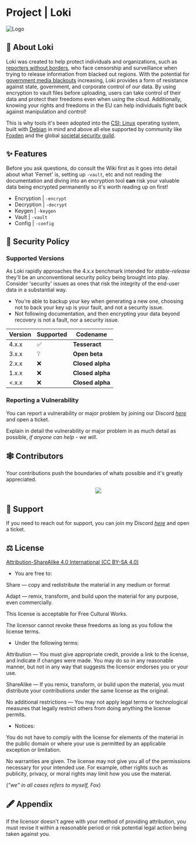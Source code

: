 # Project | Loki

![Logo](https://media.discordapp.net/attachments/1066955501910364170/1099833309258842193/loki.png?width=425&height=425)

## 🚀 About Loki

Loki was created to help protect individuals and organizations, such as [reporters without borders](https://rsf.org/en), who face censorship and surveillance when trying to release information from blacked out regions. With the potential for [government media blackouts](https://en.wikipedia.org/wiki/Media_blackout) increasing, Loki provides a form of resistance against state, government, and corporate control of our data. By using encryption to vault files before uploading, users can take control of their data and protect their freedoms even when using the cloud. Additionally, knowing your rights and freedoms in the EU can help individuals fight back against manipulation and control!

This is why tools it's been adopted into the [CSI; Linux](https://csilinux.com/) operating system, built with [Debian](https://www.debian.org/) in mind and above all else supported by community like [Foxden](https://discord.gg/H4CjUqHm3Q) and the global [societal security guild](https://www.discord.gg/SAmAPUSzug).

## ✨ Features

Before you ask questions, do consult the Wiki first as it goes into detail about what 'Fernet' is, setting up `-vault`, etc and not reading the documentation and diving into an encryption tool **can** risk your valuable data being encrypted permanently so it's worth reading up on first!
- Encryption | `-encrypt`
- Decryption | `-decrypt`
- Keygen | `-keygen`
- Vault | `-vault`
- Config | `-config`

## 📛 Security Policy

### Supported Versions

As Loki rapidly approaches the 4.x.x benchmark intended for _stable-release_ they'll be an unconventional security policy being brought into play. Consider 'security' issues as ones that risk the integrity of the end-user data in a substantial way.

 - You're able to backup your key when generating a new one, choosing not to back your key up is your fault, and not a security issue.
 - Not following documentation, and then encrypting your data beyond recovery is not a fault, nor a security issue.


| Version | Supported          | Codename         |
| ------- | ------------------ | ---------------- |
| 4.x.x   | :white_check_mark: | **Tesseract**    |
| 3.x.x   | :grey_question:    | **Open beta**    |
| 2.x.x   | :x:                | **Closed alpha** |
| 1.x.x   | :x:                | **Closed alpha** |
| <.x.x   | :x:                | **Closed alpha** |

### Reporting a Vulnerability

You can report a vulnerability or major problem by joining our Discord [*here*](https://discord.gg/H4CjUqHm3Q) and open a ticket.

Explain in detail the vulnerability or major problem in as much detail as possible, _if anyone can help - we will_.

## 🕸 Contributors

Your contributions push the boundaries of whats possible and it's greatly appreciated.
<br>
<a href="https://github.com/FoxIDK/loki/graphs/contributors">
<p align="center">
  <img src="https://contrib.rocks/image?repo=FoxIDK/loki" />
  </p>
</a>

## 📱 Support

If you need to reach out for support, you can join my Discord [*here*](https://discord.gg/H4CjUqHm3Q) and open a ticket.

## ⚖ License

[Attribution-ShareAlike 4.0 International (CC BY-SA 4.0)](http://creativecommons.org/licenses/by-sa/4.0/)

- You are free to:

Share — copy and redistribute the material in any medium or format

Adapt — remix, transform, and build upon the material
for any purpose, even commercially.

This license is acceptable for Free Cultural Works.

The licensor cannot revoke these freedoms as long as you follow the license terms.

- Under the following terms:

Attribution — You must give appropriate credit, provide a link to the license, and indicate if changes were made. You may do so in any reasonable manner, but not in any way that suggests the licensor endorses you or your use.

ShareAlike — If you remix, transform, or build upon the material, you must distribute your contributions under the same license as the original.

No additional restrictions — You may not apply legal terms or technological measures that legally restrict others from doing anything the license permits.

- Notices:

You do not have to comply with the license for elements of the material in the public domain or where your use is permitted by an applicable exception or limitation.

No warranties are given. The license may not give you all of the permissions necessary for your intended use. For example, other rights such as publicity, privacy, or moral rights may limit how you use the material.

(_"we" in all cases refers to myself, Fox_)

## 🖋 Appendix

If the licensor doesn't agree with your method of providing attribution, you must revise it within a reasonable period or risk potential legal action being taken against you.